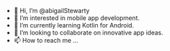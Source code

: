 - 👋 Hi, I’m @abigailStewarty
- 👀 I’m interested in mobile app development.
- 🌱 I’m currently learning Kotlin for Android.
- 💞️ I’m looking to collaborate on innovative app ideas.
- 📫 How to reach me ...

<!---
abigailStewarty/abigailStewarty is a ✨ special ✨ repository because its `README.md` (this file) appears on your GitHub profile.
You can click the Preview link to take a look at your changes.
--->
